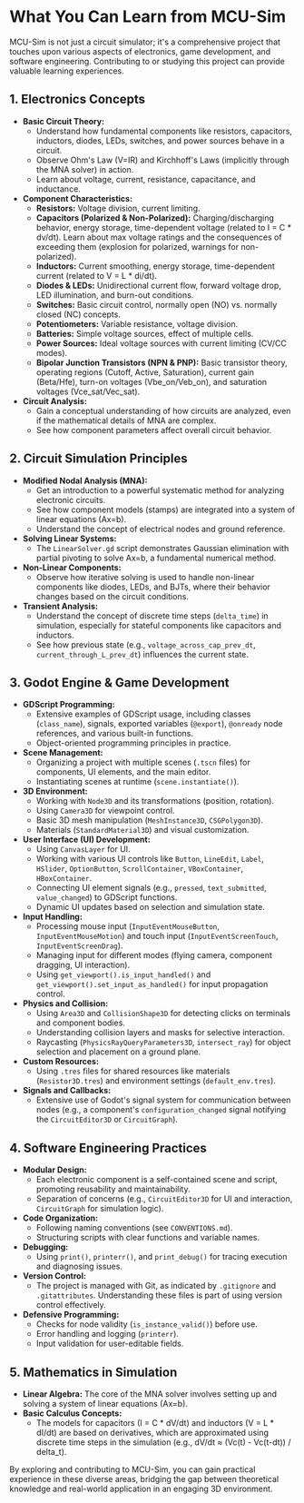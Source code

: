 # What You Can Learn from MCU-Sim

MCU-Sim is not just a circuit simulator; it's a comprehensive project that touches upon various aspects of electronics, game development, and software engineering. Contributing to or studying this project can provide valuable learning experiences.

## 1. Electronics Concepts

*   **Basic Circuit Theory:**
    *   Understand how fundamental components like resistors, capacitors, inductors, diodes, LEDs, switches, and power sources behave in a circuit.
    *   Observe Ohm's Law (V=IR) and Kirchhoff's Laws (implicitly through the MNA solver) in action.
    *   Learn about voltage, current, resistance, capacitance, and inductance.
*   **Component Characteristics:**
    *   **Resistors:** Voltage division, current limiting.
    *   **Capacitors (Polarized & Non-Polarized):** Charging/discharging behavior, energy storage, time-dependent voltage (related to I = C * dv/dt). Learn about max voltage ratings and the consequences of exceeding them (explosion for polarized, warnings for non-polarized).
    *   **Inductors:** Current smoothing, energy storage, time-dependent current (related to V = L * di/dt).
    *   **Diodes & LEDs:** Unidirectional current flow, forward voltage drop, LED illumination, and burn-out conditions.
    *   **Switches:** Basic circuit control, normally open (NO) vs. normally closed (NC) concepts.
    *   **Potentiometers:** Variable resistance, voltage division.
    *   **Batteries:** Simple voltage sources, effect of multiple cells.
    *   **Power Sources:** Ideal voltage sources with current limiting (CV/CC modes).
    *   **Bipolar Junction Transistors (NPN & PNP):** Basic transistor theory, operating regions (Cutoff, Active, Saturation), current gain (Beta/Hfe), turn-on voltages (Vbe_on/Veb_on), and saturation voltages (Vce_sat/Vec_sat).
*   **Circuit Analysis:**
    *   Gain a conceptual understanding of how circuits are analyzed, even if the mathematical details of MNA are complex.
    *   See how component parameters affect overall circuit behavior.

## 2. Circuit Simulation Principles

*   **Modified Nodal Analysis (MNA):**
    *   Get an introduction to a powerful systematic method for analyzing electronic circuits.
    *   See how component models (stamps) are integrated into a system of linear equations (Ax=b).
    *   Understand the concept of electrical nodes and ground reference.
*   **Solving Linear Systems:**
    *   The `LinearSolver.gd` script demonstrates Gaussian elimination with partial pivoting to solve Ax=b, a fundamental numerical method.
*   **Non-Linear Components:**
    *   Observe how iterative solving is used to handle non-linear components like diodes, LEDs, and BJTs, where their behavior changes based on the circuit conditions.
*   **Transient Analysis:**
    *   Understand the concept of discrete time steps (`delta_time`) in simulation, especially for stateful components like capacitors and inductors.
    *   See how previous state (e.g., `voltage_across_cap_prev_dt`, `current_through_L_prev_dt`) influences the current state.

## 3. Godot Engine & Game Development

*   **GDScript Programming:**
    *   Extensive examples of GDScript usage, including classes (`class_name`), signals, exported variables (`@export`), `@onready` node references, and various built-in functions.
    *   Object-oriented programming principles in practice.
*   **Scene Management:**
    *   Organizing a project with multiple scenes (`.tscn` files) for components, UI elements, and the main editor.
    *   Instantiating scenes at runtime (`scene.instantiate()`).
*   **3D Environment:**
    *   Working with `Node3D` and its transformations (position, rotation).
    *   Using `Camera3D` for viewpoint control.
    *   Basic 3D mesh manipulation (`MeshInstance3D`, `CSGPolygon3D`).
    *   Materials (`StandardMaterial3D`) and visual customization.
*   **User Interface (UI) Development:**
    *   Using `CanvasLayer` for UI.
    *   Working with various UI controls like `Button`, `LineEdit`, `Label`, `HSlider`, `OptionButton`, `ScrollContainer`, `VBoxContainer`, `HBoxContainer`.
    *   Connecting UI element signals (e.g., `pressed`, `text_submitted`, `value_changed`) to GDScript functions.
    *   Dynamic UI updates based on selection and simulation state.
*   **Input Handling:**
    *   Processing mouse input (`InputEventMouseButton`, `InputEventMouseMotion`) and touch input (`InputEventScreenTouch`, `InputEventScreenDrag`).
    *   Managing input for different modes (flying camera, component dragging, UI interaction).
    *   Using `get_viewport().is_input_handled()` and `get_viewport().set_input_as_handled()` for input propagation control.
*   **Physics and Collision:**
    *   Using `Area3D` and `CollisionShape3D` for detecting clicks on terminals and component bodies.
    *   Understanding collision layers and masks for selective interaction.
    *   Raycasting (`PhysicsRayQueryParameters3D`, `intersect_ray`) for object selection and placement on a ground plane.
*   **Custom Resources:**
    *   Using `.tres` files for shared resources like materials (`Resistor3D.tres`) and environment settings (`default_env.tres`).
*   **Signals and Callbacks:**
    *   Extensive use of Godot's signal system for communication between nodes (e.g., a component's `configuration_changed` signal notifying the `CircuitEditor3D` or `CircuitGraph`).

## 4. Software Engineering Practices

*   **Modular Design:**
    *   Each electronic component is a self-contained scene and script, promoting reusability and maintainability.
    *   Separation of concerns (e.g., `CircuitEditor3D` for UI and interaction, `CircuitGraph` for simulation logic).
*   **Code Organization:**
    *   Following naming conventions (see `CONVENTIONS.md`).
    *   Structuring scripts with clear functions and variable names.
*   **Debugging:**
    *   Using `print()`, `printerr()`, and `print_debug()` for tracing execution and diagnosing issues.
*   **Version Control:**
    *   The project is managed with Git, as indicated by `.gitignore` and `.gitattributes`. Understanding these files is part of using version control effectively.
*   **Defensive Programming:**
    *   Checks for node validity (`is_instance_valid()`) before use.
    *   Error handling and logging (`printerr`).
    *   Input validation for user-editable fields.

## 5. Mathematics in Simulation

*   **Linear Algebra:** The core of the MNA solver involves setting up and solving a system of linear equations (Ax=b).
*   **Basic Calculus Concepts:**
    *   The models for capacitors (I = C * dV/dt) and inductors (V = L * dI/dt) are based on derivatives, which are approximated using discrete time steps in the simulation (e.g., dV/dt ≈ (Vc(t) - Vc(t-dt)) / delta_t).

By exploring and contributing to MCU-Sim, you can gain practical experience in these diverse areas, bridging the gap between theoretical knowledge and real-world application in an engaging 3D environment.
